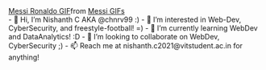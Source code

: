 <div class="tenor-gif-embed" data-postid="17391548" data-share-method="host" data-aspect-ratio="1" data-width="100%"><a href="https://tenor.com/view/messi-ronaldo-champions-football-sports-gif-17391548">Messi Ronaldo GIF</a>from <a href="https://tenor.com/search/messi-gifs">Messi GIFs</a></div> <script type="text/javascript" async src="https://tenor.com/embed.js"></script>
- 👋 Hi, I’m Nishanth C AKA @chnrv99 :) 
- 👀 I’m interested in Web-Dev, CyberSecurity, and freestyle-football! =)
- 🌱 I’m currently learning WebDev and DataAnalytics! :D
- 💞️ I’m looking to collaborate on WebDev, CyberSecurity ;)
- 📫 Reach me at nishanth.c2021@vitstudent.ac.in for anything!

<!---
chnrv99/chnrv99 is a ✨ special ✨ repository because its `README.md` (this file) appears on your GitHub profile.
You can click the Preview link to take a look at your changes.
--->
